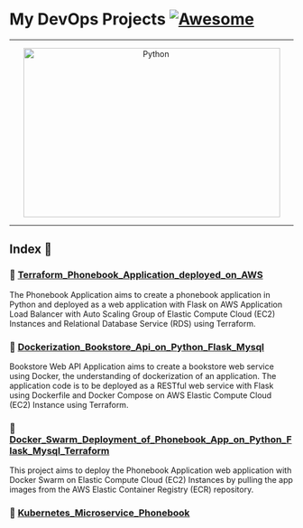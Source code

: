 My DevOps Projects  [![Awesome](https://cdn.rawgit.com/sindresorhus/awesome/d7305f38d29fed78fa85652e3a63e154dd8e8829/media/badge.svg)](https://github.com/sindresorhus/awesome)
===============
<hr>

<p align="center">
    <img alt="Python" src="https://cdn.worldvectorlogo.com/logos/devops-2.svg" height="300" width="455">
</p>
<hr>

## Index 📜

### 🔖 [Terraform_Phonebook_Application_deployed_on_AWS](https://github.com/medipnegiz/DevOps_Projects/tree/main/Terraform_Phonebook_Application_deployed_on_AWS)
The Phonebook Application aims to create a phonebook application in Python and deployed as a web application with Flask on AWS Application Load Balancer with Auto Scaling Group of Elastic Compute Cloud (EC2) Instances and Relational Database Service (RDS) using Terraform.

### 🔖 [Dockerization_Bookstore_Api_on_Python_Flask_Mysql](https://github.com/medipnegiz/DevOps_Projects/tree/main/Dockerization_Bookstore_Api_on_Python_Flask_Mysql)
Bookstore Web API Application aims to create a bookstore web service using Docker, the understanding of dockerization of an application. The application code is to be deployed as a RESTful web service with Flask using Dockerfile and Docker Compose on AWS Elastic Compute Cloud (EC2) Instance using Terraform.

### 🔖 [Docker_Swarm_Deployment_of_Phonebook_App_on_Python_Flask_Mysql_Terraform](https://github.com/medipnegiz/DevOps_Projects/tree/main/Docker_Swarm_Deployment_of_Phonebook_App_on_Python_Flask_Mysql_Terraform)
This project aims to deploy the Phonebook Application web application with Docker Swarm on Elastic Compute Cloud (EC2) Instances by pulling the app images from the AWS Elastic Container Registry (ECR) repository.

### 🔖 [Kubernetes_Microservice_Phonebook](https://github.com/medipnegiz/DevOps_Projects/tree/main/Kubernetes_Microservice_Phonebook)

